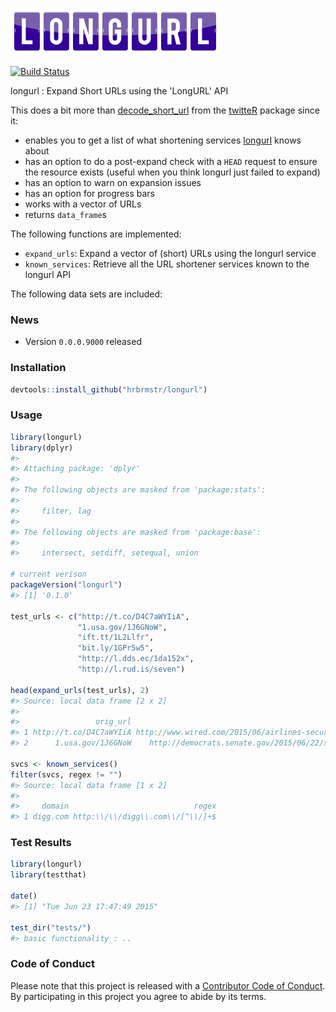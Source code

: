 <!-- README.md is generated from README.Rmd. Please edit that file -->
![](longurl.png)

[![Build Status](https://travis-ci.org/hrbrmstr/longurl.svg)](https://travis-ci.org/hrbrmstr/longurl)

longurl : Expand Short URLs using the 'LongURL' API

This does a bit more than [decode\_short\_url](https://github.com/geoffjentry/twitteR/blob/master/R/utils.R#L22-L31) from the [twitteR](https://github.com/geoffjentry/twitteR) package since it:

-   enables you to get a list of what shortening services [longurl](http://longurl.org/) knows about
-   has an option to do a post-expand check with a `HEAD` request to ensure the resource exists (useful when you think longurl just failed to expand)
-   has an option to warn on expansion issues
-   has an option for progress bars
-   works with a vector of URLs
-   returns `data_frame`s

The following functions are implemented:

-   `expand_urls`: Expand a vector of (short) URLs using the longurl service
-   `known_services`: Retrieve all the URL shortener services known to the longurl API

The following data sets are included:

### News

-   Version `0.0.0.9000` released

### Installation

``` r
devtools::install_github("hrbrmstr/longurl")
```

### Usage

``` r
library(longurl)
library(dplyr)
#> 
#> Attaching package: 'dplyr'
#> 
#> The following objects are masked from 'package:stats':
#> 
#>     filter, lag
#> 
#> The following objects are masked from 'package:base':
#> 
#>     intersect, setdiff, setequal, union

# current verison
packageVersion("longurl")
#> [1] '0.1.0'

test_urls <- c("http://t.co/D4C7aWYIiA",
               "1.usa.gov/1J6GNoW",
               "ift.tt/1L2Llfr",
               "bit.ly/1GPr5w5",
               "http://l.dds.ec/1da152x",
               "http://l.rud.is/seven")

head(expand_urls(test_urls), 2)
#> Source: local data frame [2 x 2]
#> 
#>                 orig_url                                                                expanded_url
#> 1 http://t.co/D4C7aWYIiA http://www.wired.com/2015/06/airlines-security-hole-grounded-polish-planes/
#> 2      1.usa.gov/1J6GNoW    http://democrats.senate.gov/2015/06/22/schedule-for-monday-june-22-2015/

svcs <- known_services()
filter(svcs, regex != "")
#> Source: local data frame [1 x 2]
#> 
#>     domain                            regex
#> 1 digg.com http:\\/\\/digg\\.com\\/[^\\/]+$
```

### Test Results

``` r
library(longurl)
library(testthat)

date()
#> [1] "Tue Jun 23 17:47:49 2015"

test_dir("tests/")
#> basic functionality : ..
```

### Code of Conduct

Please note that this project is released with a [Contributor Code of Conduct](CONDUCT.md). By participating in this project you agree to abide by its terms.

